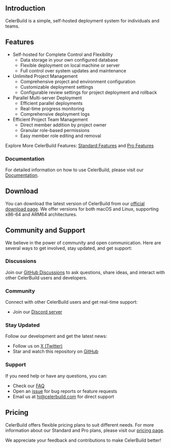 ## Introduction
CelerBuild is a simple, self-hosted deployment system for individuals and teams.

## Features
* Self-hosted for Complete Control and Flexibility
  - Data storage in your own configured database
  - Flexible deployment on local machine or server
  - Full control over system updates and maintenance
* Unlimited Project Management
  - Comprehensive project and environment configuration
  - Customizable deployment settings
  - Configurable review settings for project deployment and rollback
* Parallel Multi-server Deployment
  - Efficient parallel deployments
  - Real-time progress monitoring
  - Comprehensive deployment logs
* Efficient Project Team Management
  - Direct member addition by project owner
  - Granular role-based permissions
  - Easy member role editing and removal

Explore More CelerBuild Features: [Standard Features](https://celerbuild.com/standard-features) and [Pro Features](https://celerbuild.com/pro-features)

### Documentation
For detailed information on how to use CelerBuild, please visit our [Documentation](https://celerbuild.com/docs/).

## Download
You can download the latest version of CelerBuild from our [official download page](https://celerbuild.com/download). We offer versions for both macOS and Linux, supporting x86-64 and ARM64 architectures.

## Community and Support

We believe in the power of community and open communication. Here are several ways to get involved, stay updated, and get support:

### Discussions
Join our [GitHub Discussions](https://github.com/celerbuild/celerbuild/discussions) to ask questions, share ideas, and interact with other CelerBuild users and developers.

### Community
Connect with other CelerBuild users and get real-time support:
- Join our [Discord server](https://discord.gg/Bf73nbEPDh)

### Stay Updated
Follow our development and get the latest news:
- Follow us on [X (Twitter)](https://x.com/CelerBuild)
- Star and watch this repository on [GitHub](https://github.com/celerbuild/celerbuild)

### Support
If you need help or have any questions, you can:
- Check our [FAQ](https://celerbuild.com/docs/faq)
- Open an [issue](https://github.com/celerbuild/celerbuild/issues) for bug reports or feature requests
- Email us at [hi@celerbuild.com](mailto:hi@celerbuild.com) for direct support

## Pricing
CelerBuild offers flexible pricing plans to suit different needs. For more information about our Standard and Pro plans, please visit our [pricing page](https://celerbuild.com/pricing).

We appreciate your feedback and contributions to make CelerBuild better!
